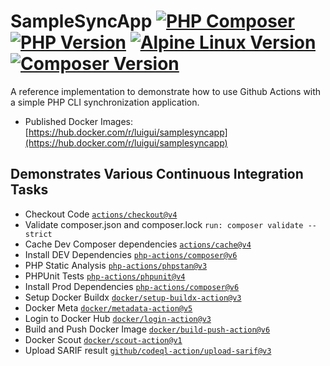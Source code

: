 # SampleSyncApp [![PHP Composer](https://github.com/aguilita1/SampleSyncApp/actions/workflows/php.yml/badge.svg?branch=main&event=push)](https://github.com/aguilita1/SampleSyncApp/actions/workflows/php.yml) [![PHP Version](https://img.shields.io/badge/PHP-v8.3-blue)](https://www.php.net/ChangeLog-8.php) [![Alpine Linux Version](https://img.shields.io/badge/Alpine_Linux-v3.20-blue)](https://alpinelinux.org/releases/) [![Composer Version](https://img.shields.io/badge/Composer-v2.8-blue)](https://github.com/composer/composer/releases)
A reference implementation to demonstrate how to use Github Actions with a simple PHP CLI synchronization application.
* Published Docker Images: [https://hub.docker.com/r/luigui/samplesyncapp](https://hub.docker.com/r/luigui/samplesyncapp)

## Demonstrates Various Continuous Integration Tasks
* Checkout Code [``actions/checkout@v4``](https://github.com/marketplace/actions/checkout)
* Validate composer.json and composer.lock  ``run: composer validate --strict``
* Cache Dev Composer dependencies [``actions/cache@v4``](https://github.com/marketplace/actions/cache)
* Install DEV Dependencies [``php-actions/composer@v6``](https://github.com/marketplace/actions/composer-php-actions)
* PHP Static Analysis [``php-actions/phpstan@v3``](https://github.com/marketplace/actions/phpstan-php-actions)
* PHPUnit Tests [``php-actions/phpunit@v4``](https://github.com/marketplace/actions/phpunit-php-actions?version=v4)
* Install Prod Dependencies [``php-actions/composer@v6``](https://github.com/marketplace/actions/composer-php-actions)
* Setup Docker Buildx [``docker/setup-buildx-action@v3``](https://github.com/marketplace/actions/docker-setup-buildx)
* Docker Meta [``docker/metadata-action@v5``](https://github.com/marketplace/actions/docker-metadata-action)
* Login to Docker Hub [``docker/login-action@v3``](https://github.com/marketplace/actions/docker-login)
* Build and Push Docker Image [``docker/build-push-action@v6``](https://github.com/marketplace/actions/build-and-push-docker-images)
* Docker Scout [``docker/scout-action@v1``](https://github.com/marketplace/actions/docker-scout)
* Upload SARIF result [``github/codeql-action/upload-sarif@v3``](https://github.com/github/codeql-action)
